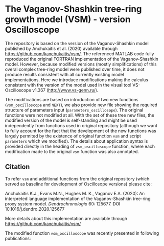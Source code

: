 # The Vaganov-Shashkin tree-ring growth model (VSM) - version Oscilloscope

The repository is based on the version of the Vaganov-Shashkin model published by Anchukaitis et al. (2020) available through https://github.com/kanchukaitis/vsm/. The referenced MATLAB code fully reproduced the original FORTRAN implementation of the Vaganov-Shashkin model. However, because modified versions (mostly simplifications) of this overal complex tree-ring model were published over time, it does not produce results consistent with all currently existing model implementations. Here we introduce modifications making the calculus consistent with the version of the model used in the visual tool VS-Oscilloscope v1.367 (http://www.vs-genn.ru/).

The modifications are based on introduction of two new functions (`vsm_oscilloscope` and `NEXT`), we also provide new file showing the required structure of parameters input (`parameters_oscillosope`). The original functions were not modified at all. With the set of these tree new files, the modified version of the model is self-standing and might be used independently from functions used in original repository (although we want to fully account for the fact that the development of the new functions was largely permited by the existence of original function `vsm` and script `parameters` which we modified). The details about application syntax is provided directly in the heading of `vsm_oscilloscope` function, where each modification made to the original `vsm` function was also annotated.

## Citation

To refer `vsm` and additional functions from the original repository (which served as baseline for development of Oscillosope versions) please cite:

  Anchukaitis K.J., Evans M.N., Hughes M. K.,  Vaganov E.A. (2020): An interpreted language implementation of the Vaganov-Shashkin tree-ring proxy system model. *Dendrochronologia* 60: 125677. DOI 10.1016/j.dendro.2020.125677

  More details about this implementation are available through https://github.com/kanchukaitis/vsm/

The modified function `vsm_oscilloscope` was recently presented in following publications:
